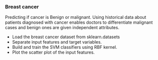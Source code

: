 ### Breast cancer
Predicting if cancer is Benign or malignant. Using historical data about patients diagnosed with cancer enables doctors to differentiate malignant cases and benign ones are given independent attributes.

* Load the breast cancer dataset from sklearn.datasets
* Separate input features and target variables.
* Build and train the SVM classifiers using RBF kernel.
* Plot the scatter plot of the input features.

